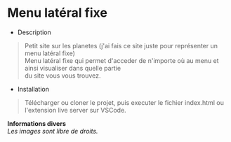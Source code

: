 # Menu latéral fixe

- Description

> Petit site sur les planetes (j'ai fais ce site juste pour représenter un menu latéral fixe)  
> Menu latéral fixe qui permet d'acceder de n'importe où au menu et ainsi visualiser dans quelle partie  
> du site vous vous trouvez.

- Installation

> Télécharger ou cloner le projet, puis executer le fichier index.html ou l'extension live server sur VSCode.

**Informations divers**  
_Les images sont libre de droits._
